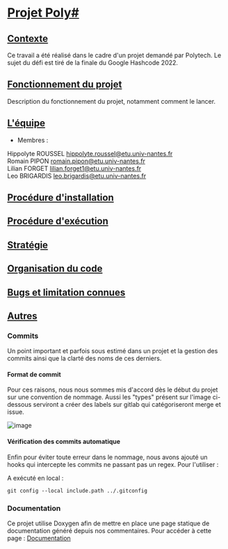# <u>Projet Poly#</u>

## <u>Contexte</u>

Ce travail a été réalisé dans le cadre d'un projet demandé par Polytech. Le sujet du défi est tiré de la finale du Google Hashcode 2022.

## <u>Fonctionnement du projet</u>

Description du fonctionnement du projet, notamment comment le lancer.

## <u>L'équipe</u>

- Membres :

Hippolyte ROUSSEL hippolyte.roussel@etu.univ-nantes.fr  
Romain PIPON romain.pipon@etu.univ-nantes.fr  
Lilian FORGET lilian.forget1@etu.univ-nantes.fr  
Leo BRIGARDIS leo.brigardis@etu.univ-nantes.fr

## <u>Procédure d'installation</u>

## <u>Procédure d'exécution</u>

## <u>Stratégie</u>

## <u>Organisation du code</u>

## <u>Bugs et limitation connues</u>

## <u>Autres</u>

### Commits

Un point important et parfois sous estimé dans un projet et la gestion des commits ainsi que la clarté des noms de ces derniers.

#### Format de commit

Pour ces raisons, nous nous sommes mis d'accord dès le début du projet sur une convention de nommage. Aussi les "types" présent sur l'image ci-dessous serviront a créer des labels sur gitlab qui catégoriseront merge et issue.

![image](https://cdn.discordapp.com/attachments/765491179444764712/1039222782275375204/unknown.png)

#### Vérification des commits automatique

Enfin pour éviter toute erreur dans le nommage, nous avons ajouté un hooks qui intercepte les commits ne passant pas un regex. Pour l'utiliser :

A exécuté en local :
```
git config --local include.path ../.gitconfig
```

### Documentation

Ce projet utilise Doxygen afin de mettre en place une page statique de documentation généré depuis nos commentaires. Pour accéder à cette page : [Documentation](https://e203561m.univ-nantes.io/polyhash2022)